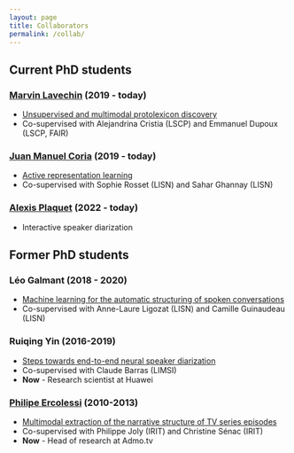 ```yaml
---
layout: page
title: Collaborators
permalink: /collab/
---
```


## Current PhD students

### [Marvin Lavechin](https://marvinlvn.github.io/) (2019 - today)

* [Unsupervised and multimodal protolexicon discovery](http://www.theses.fr/s257634)
* Co-supervised with Alejandrina Cristia (LSCP) and Emmanuel Dupoux (LSCP, FAIR)

### [Juan Manuel Coria](https://juanmc2005.github.io/) (2019 - today)

* [Active representation learning](http://www.theses.fr/s225375)
* Co-supervised with Sophie Rosset (LISN) and Sahar Ghannay (LISN)

### [Alexis Plaquet](https://FrenchKrab.github.io) (2022 - today)

* Interactive speaker diarization

## Former PhD students

### Léo Galmant (2018 - 2020)

* [Machine learning for the automatic structuring of spoken conversations](http://www.theses.fr/s217292)
* Co-supervised with Anne-Laure Ligozat (LISN) and Camille Guinaudeau (LISN)

### Ruiqing Yin (2016-2019)

* [Steps towards end-to-end neural speaker diarization](http://www.theses.fr/2019SACLS261)
* Co-supervised with Claude Barras (LIMSI)
* **Now** - Research scientist at Huawei

### [Philipe Ercolessi](https://fr.linkedin.com/in/philippe-ercolessi-a6764b87) (2010-2013)

* [Multimodal extraction of the narrative structure of TV series episodes](http://www.theses.fr/2013TOU30131) 
* Co-supervised with Philippe Joly (IRIT) and Christine Sénac (IRIT)
* **Now** - Head of research at Admo.tv
